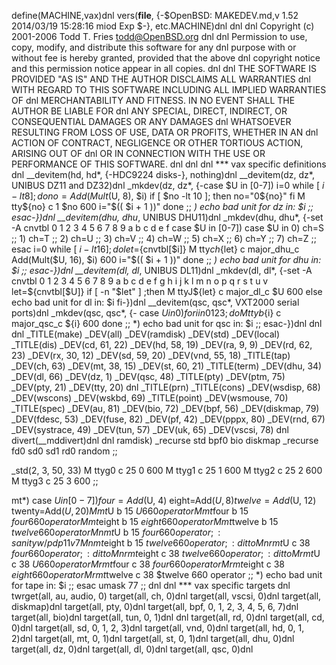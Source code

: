define(MACHINE,vax)dnl
vers(__file__,
	{-$OpenBSD: MAKEDEV.md,v 1.52 2014/03/19 15:28:16 miod Exp $-},
etc.MACHINE)dnl
dnl
dnl Copyright (c) 2001-2006 Todd T. Fries <todd@OpenBSD.org>
dnl
dnl Permission to use, copy, modify, and distribute this software for any
dnl purpose with or without fee is hereby granted, provided that the above
dnl copyright notice and this permission notice appear in all copies.
dnl
dnl THE SOFTWARE IS PROVIDED "AS IS" AND THE AUTHOR DISCLAIMS ALL WARRANTIES
dnl WITH REGARD TO THIS SOFTWARE INCLUDING ALL IMPLIED WARRANTIES OF
dnl MERCHANTABILITY AND FITNESS. IN NO EVENT SHALL THE AUTHOR BE LIABLE FOR
dnl ANY SPECIAL, DIRECT, INDIRECT, OR CONSEQUENTIAL DAMAGES OR ANY DAMAGES
dnl WHATSOEVER RESULTING FROM LOSS OF USE, DATA OR PROFITS, WHETHER IN AN
dnl ACTION OF CONTRACT, NEGLIGENCE OR OTHER TORTIOUS ACTION, ARISING OUT OF
dnl OR IN CONNECTION WITH THE USE OR PERFORMANCE OF THIS SOFTWARE.
dnl
dnl
dnl *** vax specific definitions
dnl
__devitem(hd, hd*, {-HDC9224 disks-}, nothing)dnl
__devitem(dz, dz*, UNIBUS DZ11 and DZ32)dnl
_mkdev(dz, dz*,
{-case $U in
	[0-7])
		i=0
		while [ $i -lt 8 ]; do
			no=Add(Mult($U, 8), $i)
			if [ $no -lt 10 ]; then
				no="0${no}"
			fi
			M tty${no} c 1 $no 600
			i="$(( $i + 1 ))"
		done
	;;
	*)
		echo bad unit for dz in: $i
		;;
	esac-})dnl
__devitem(dhu, dhu*, UNIBUS DHU11)dnl
_mkdev(dhu, dhu*,
{-set -A cnvtbl 0 1 2 3 4 5 6 7 8 9 a b c d e f
	case $U in
	[0-7])
		case $U in
		0) ch=S ;; 1) ch=T ;; 2) ch=U ;; 3) ch=V ;;
		4) ch=W ;; 5) ch=X ;; 6) ch=Y ;; 7) ch=Z ;;
		esac
		i=0
		while [ $i -lt 16 ]; do
			let=${cnvtbl[$i]}
			M tty${ch}${let} c major_dhu_c Add(Mult($U, 16), $i) 600
			i="$(( $i + 1 ))"
		done
	;;
	*)
		echo bad unit for dhu in: $i
	;;
	esac-})dnl
__devitem(dl, dl*, UNIBUS DL11)dnl
_mkdev(dl, dl*,
{-set -A cnvtbl 0 1 2 3 4 5 6 7 8 9 a b c d e f g h i j k l m n o p q r s t u v
	let=${cnvtbl[$U]}
	if [ -n "$let" ] ;then
		M ttyJ${let} c major_dl_c $U 600
	else
		echo bad unit for dl in: $i
	fi-})dnl
__devitem(qsc, qsc*, VXT2000 serial ports)dnl
_mkdev(qsc, qsc*,
{-
	case $U in
	0)
		for i in 0 1 2 3; do
			M ttyb${i} c major_qsc_c ${i} 600
		done
	;;
	*)
		echo bad unit for qsc in: $i
	;;
	esac-})dnl
dnl
dnl
_TITLE(make)
_DEV(all)
_DEV(ramdisk)
_DEV(std)
_DEV(local)
_TITLE(dis)
_DEV(cd, 61, 22)
_DEV(hd, 58, 19)
_DEV(ra, 9, 9)
_DEV(rd, 62, 23)
_DEV(rx, 30, 12)
_DEV(sd, 59, 20)
_DEV(vnd, 55, 18)
_TITLE(tap)
_DEV(ch, 63)
_DEV(mt, 38, 15)
_DEV(st, 60, 21)
_TITLE(term)
_DEV(dhu, 34)
_DEV(dl, 66)
_DEV(dz, 1)
_DEV(qsc, 48)
_TITLE(pty)
_DEV(ptm, 75)
_DEV(pty, 21)
_DEV(tty, 20)
dnl _TITLE(prn)
_TITLE(cons)
_DEV(wsdisp, 68)
_DEV(wscons)
_DEV(wskbd, 69)
_TITLE(point)
_DEV(wsmouse, 70)
_TITLE(spec)
_DEV(au, 81)
_DEV(bio, 72)
_DEV(bpf, 56)
_DEV(diskmap, 79)
_DEV(fdesc, 53)
_DEV(fuse, 82)
_DEV(pf, 42)
_DEV(pppx, 80)
_DEV(rnd, 67)
_DEV(systrace, 49)
_DEV(tun, 57)
_DEV(uk, 65)
_DEV(vscsi, 78)
dnl
divert(__mddivert)dnl
dnl
ramdisk)
	_recurse std bpf0 bio diskmap
	_recurse fd0 sd0 sd1 rd0 random
	;;

_std(2, 3, 50, 33)
	M ttyg0		c 25 0 600
	M ttyg1		c 25 1 600
	M ttyg2		c 25 2 600
	M ttyg3		c 25 3 600
	;;

mt*)
	case $U in
	[0-7])
		four=Add($U, 4)
		eight=Add($U, 8)
		twelve=Add($U, 12)
		twenty=Add($U, 20)
		M mt$U		b 15 $U	660 operator
		M mt$four	b 15 $four	660 operator
		M mt$eight	b 15 $eight	660 operator
		M mt$twelve	b 15 $twelve	660 operator
		M nmt$U		b 15 $four	660 operator;: sanity w/pdp11 v7
		M nmt$eight	b 15 $twelve	660 operator;: ditto
		M nrmt$U	c 38 $four	660 operator;: ditto
		M nrmt$eight	c 38 $twelve	660 operator;: ditto
		M rmt$U		c 38 $U		660 operator
		M rmt$four	c 38 $four	660 operator
		M rmt$eight	c 38 $eight	660 operator
		M rmt$twelve	c 38 $twelve	660 operator
		;;
	*)
		echo bad unit for tape in: $i
		;;
	esac
	umask 77
	;;
dnl
dnl *** vax specific targets
dnl
twrget(all, au, audio, 0)
target(all, ch, 0)dnl
target(all, vscsi, 0)dnl
target(all, diskmap)dnl
target(all, pty, 0)dnl
target(all, bpf, 0, 1, 2, 3, 4, 5, 6, 7)dnl
target(all, bio)dnl
target(all, tun, 0, 1)dnl
dnl target(all, rd, 0)dnl
target(all, cd, 0)dnl
target(all, sd, 0, 1, 2, 3)dnl
target(all, vnd, 0)dnl
target(all, hd, 0, 1, 2)dnl
target(all, mt, 0, 1)dnl
target(all, st, 0, 1)dnl
target(all, dhu, 0)dnl
target(all, dz, 0)dnl
target(all, dl, 0)dnl
target(all, qsc, 0)dnl
